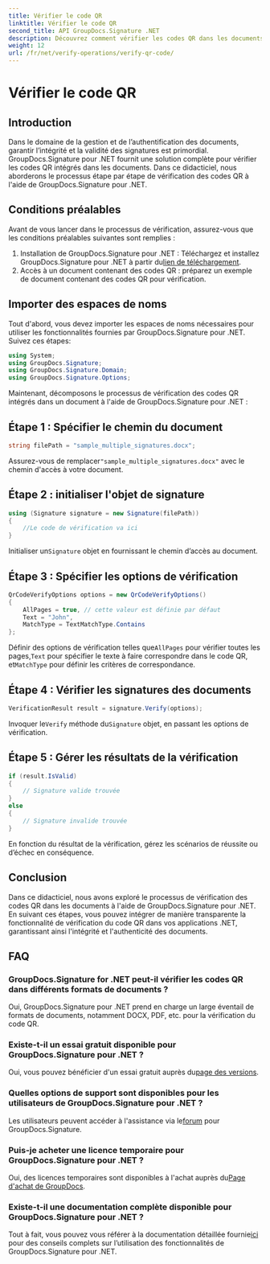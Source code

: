 ```yaml
---
title: Vérifier le code QR
linktitle: Vérifier le code QR
second_title: API GroupDocs.Signature .NET
description: Découvrez comment vérifier les codes QR dans les documents à l'aide de GroupDocs.Signature pour .NET. Tutoriel complet avec guide étape par étape.
weight: 12
url: /fr/net/verify-operations/verify-qr-code/
---
```


# Vérifier le code QR

## Introduction
Dans le domaine de la gestion et de l’authentification des documents, garantir l’intégrité et la validité des signatures est primordial. GroupDocs.Signature pour .NET fournit une solution complète pour vérifier les codes QR intégrés dans les documents. Dans ce didacticiel, nous aborderons le processus étape par étape de vérification des codes QR à l'aide de GroupDocs.Signature pour .NET.
## Conditions préalables
Avant de vous lancer dans le processus de vérification, assurez-vous que les conditions préalables suivantes sont remplies :
1.  Installation de GroupDocs.Signature pour .NET : Téléchargez et installez GroupDocs.Signature pour .NET à partir du[lien de téléchargement](https://releases.groupdocs.com/signature/net/).
2. Accès à un document contenant des codes QR : préparez un exemple de document contenant des codes QR pour vérification. 

## Importer des espaces de noms
Tout d'abord, vous devez importer les espaces de noms nécessaires pour utiliser les fonctionnalités fournies par GroupDocs.Signature pour .NET. Suivez ces étapes:

```csharp
using System;
using GroupDocs.Signature;
using GroupDocs.Signature.Domain;
using GroupDocs.Signature.Options;
```


Maintenant, décomposons le processus de vérification des codes QR intégrés dans un document à l'aide de GroupDocs.Signature pour .NET :
## Étape 1 : Spécifier le chemin du document
```csharp
string filePath = "sample_multiple_signatures.docx";
```
 Assurez-vous de remplacer`"sample_multiple_signatures.docx"` avec le chemin d'accès à votre document.
## Étape 2 : initialiser l'objet de signature
```csharp
using (Signature signature = new Signature(filePath))
{
    //Le code de vérification va ici
}
```
 Initialiser un`Signature` objet en fournissant le chemin d’accès au document.
## Étape 3 : Spécifier les options de vérification
```csharp
QrCodeVerifyOptions options = new QrCodeVerifyOptions()
{
    AllPages = true, // cette valeur est définie par défaut
    Text = "John",
    MatchType = TextMatchType.Contains
};
```
 Définir des options de vérification telles que`AllPages` pour vérifier toutes les pages,`Text` pour spécifier le texte à faire correspondre dans le code QR, et`MatchType` pour définir les critères de correspondance.
## Étape 4 : Vérifier les signatures des documents
```csharp
VerificationResult result = signature.Verify(options);
```
 Invoquer le`Verify` méthode du`Signature` objet, en passant les options de vérification.
## Étape 5 : Gérer les résultats de la vérification
```csharp
if (result.IsValid)
{
    // Signature valide trouvée
}
else
{
    // Signature invalide trouvée
}
```
En fonction du résultat de la vérification, gérez les scénarios de réussite ou d’échec en conséquence.

## Conclusion
Dans ce didacticiel, nous avons exploré le processus de vérification des codes QR dans les documents à l'aide de GroupDocs.Signature pour .NET. En suivant ces étapes, vous pouvez intégrer de manière transparente la fonctionnalité de vérification du code QR dans vos applications .NET, garantissant ainsi l'intégrité et l'authenticité des documents.
## FAQ
### GroupDocs.Signature for .NET peut-il vérifier les codes QR dans différents formats de documents ?
Oui, GroupDocs.Signature pour .NET prend en charge un large éventail de formats de documents, notamment DOCX, PDF, etc. pour la vérification du code QR.
### Existe-t-il un essai gratuit disponible pour GroupDocs.Signature pour .NET ?
 Oui, vous pouvez bénéficier d'un essai gratuit auprès du[page des versions](https://releases.groupdocs.com/).
### Quelles options de support sont disponibles pour les utilisateurs de GroupDocs.Signature pour .NET ?
 Les utilisateurs peuvent accéder à l'assistance via le[forum](https://forum.groupdocs.com/c/signature/13) pour GroupDocs.Signature.
### Puis-je acheter une licence temporaire pour GroupDocs.Signature pour .NET ?
 Oui, des licences temporaires sont disponibles à l'achat auprès du[Page d'achat de GroupDocs](https://purchase.groupdocs.com/temporary-license/).
### Existe-t-il une documentation complète disponible pour GroupDocs.Signature pour .NET ?
 Tout à fait, vous pouvez vous référer à la documentation détaillée fournie[ici](https://tutorials.groupdocs.com/signature/net/) pour des conseils complets sur l’utilisation des fonctionnalités de GroupDocs.Signature pour .NET.